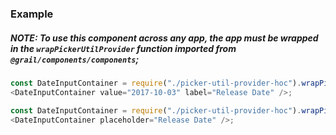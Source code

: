 ### Example

##### NOTE: To use this component across any app, the app must be wrapped in the `wrapPickerUtilProvider` function imported from `@grail/components/components`;

```js
const DateInputContainer = require("./picker-util-provider-hoc").wrapPickerUtilProvider(DateInput);
<DateInputContainer value="2017-10-03" label="Release Date" />;
```

```js
const DateInputContainer = require("./picker-util-provider-hoc").wrapPickerUtilProvider(DateInput);
<DateInputContainer placeholder="Release Date" />;
```
